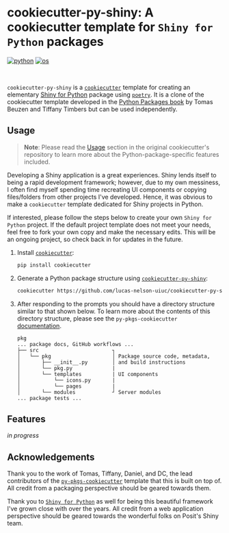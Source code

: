 # cookiecutter-py-shiny: A cookiecutter template for `Shiny for Python` packages

[![python](https://img.shields.io/badge/python-%5E3.8-blue)]()
[![os](https://img.shields.io/badge/OS-Ubuntu%2C%20Mac%2C%20Windows-purple)]()

<br>

`cookiecutter-py-shiny` is a [`cookiecutter`](https://cookiecutter.readthedocs.io/en/latest/) template for creating an elementary [Shiny for Python](https://shiny.posit.co/py/) package using [`poetry`](https://python-poetry.org). It is a clone of the cookiecutter template developed in the [Python Packages book](https://py-pkgs.org) by Tomas Beuzen and Tiffany Timbers but can be used independently.

## Usage

> **Note**: Please read the [Usage](https://github.com/py-pkgs/py-pkgs-cookiecutter#usage) section in the original cookiecutter's repository to learn more about the Python-package-specific features included.

Developing a Shiny application is a great experiences. Shiny lends itself to being a rapid development framework; however, due to my own messiness, I often find myself spending time recreating UI components or copying files/folders from other projects I've developed. Hence, it was obvious to make a `cookiecutter` template dedicated for Shiny projects in Python.

If interested, please follow the steps below to create your own `Shiny for Python` project. If the default project template does not meet your needs, feel free to fork your own copy and make the necessary edits. This will be an ongoing project, so check back in for updates in the future.

1. Install [`cookiecutter`](https://cookiecutter.readthedocs.io/en/latest/):

    ```bash
    pip install cookiecutter
    ```

2. Generate a Python package structure using [`cookiecutter-py-shiny`](https://github.com/lucas-nelson-uiuc/cookiecutter-py-shiny.git):

    ```bash
    cookiecutter https://github.com/lucas-nelson-uiuc/cookiecutter-py-shiny.git
    ```

3. After responding to the prompts you should have a directory structure similar to that shown below. To learn more about the contents of this directory structure, please see the `py-pkgs-cookiecutter` [documentation](https://py-pkgs-cookiecutter.readthedocs.io/en/latest/).

    ```text
    pkg
    ... package docs, GitHub workflows ...
    ├── src                        ┐
    │   └── pkg                    │ Package source code, metadata,
    │       ├── __init__.py        │ and build instructions 
    │       └── pkg.py             |
    │       └── templates          | UI components
    │           └── icons.py       |
    │           └── pages          |
    │       └── modules            ┘ Server modules
    ... package tests ...
    ```

## Features

*in progress*

## Acknowledgements

Thank you to the work of Tomas, Tiffany, Daniel, and DC, the lead contributors of the [`py-pkgs-cookiecutter`](https://github.com/py-pkgs/py-pkgs-cookiecutter) template that this is built on top of. All credit from a packaging perspective should be geared towards them.

Thank you to [`Shiny for Python`](https://github.com/posit-dev/py-shiny) as well for being this beautiful framework I've grown close with over the years. All credit from a web application perspective should be geared towards the wonderful folks on Posit's Shiny team.
